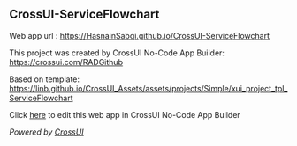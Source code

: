 ## CrossUI-ServiceFlowchart
Web app url : https://HasnainSabqi.github.io/CrossUI-ServiceFlowchart

This project was created by CrossUI No-Code App Builder: https://crossui.com/RADGithub

Based on template: https://linb.github.io/CrossUI_Assets/assets/projects/Simple/xui_project_tpl_ServiceFlowchart

Click [here](https://crossui.com/RADGithub/#!from=github&owner=HasnainSabqi&repo=CrossUI-ServiceFlowchart) to edit this web app in CrossUI No-Code App Builder

<i>Powered by [CrossUI](https://crossui.com)</i>
